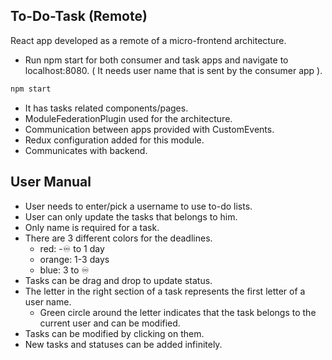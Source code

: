 ## To-Do-Task (Remote)

React app developed as a remote of a micro-frontend architecture.

- Run npm start for both consumer and task apps and navigate to localhost:8080. ( It needs user name that is sent by the consumer app ).

```bash
npm start
```

- It has tasks related components/pages.
- ModuleFederationPlugin used for the architecture.
- Communication between apps provided with CustomEvents.
- Redux configuration added for this module.
- Communicates with backend.

## User Manual

- User needs to enter/pick a username to use to-do lists.
- User can only update the tasks that belongs to him.
- Only name is required for a task.
- There are 3 different colors for the deadlines.
  - red: -&#9854; to 1 day
  - orange: 1-3 days
  - blue: 3 to &#9854;
- Tasks can be drag and drop to update status.
- The letter in the right section of a task represents the first letter of a user name.
  - Green circle around the letter indicates that the task belongs to the current user and can be modified.
- Tasks can be modified by clicking on them.
- New tasks and statuses can be added infinitely.
